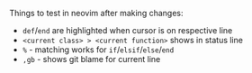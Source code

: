 Things to test in neovim after making changes:

- `def`/`end` are highlighted when cursor is on respective line
- `<current class> > <current function>` shows in status line
- `%` - matching works for `if`/`elsif`/`else`/`end`
- `,gb` - shows git blame for current line

